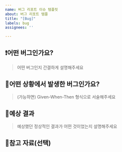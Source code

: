 ```yaml
---
name: 버그 리포트 이슈 템플릿
about: 버그 리포트 템플
title: "[Bug]"
labels: bug
assignees: ''

---
```


## ❗️어떤 버그인가요?

> 어떤 버그인지 간결하게 설명해주세요

## 📇어떤 상황에서 발생한 버그인가요?

> (가능하면) Given-When-Then 형식으로 서술해주세요

## 🎯예상 결과

> 예상했던 정상적인 결과가 어떤 것이었는지 설명해주세요

## 🔗참고 자료(선택)
